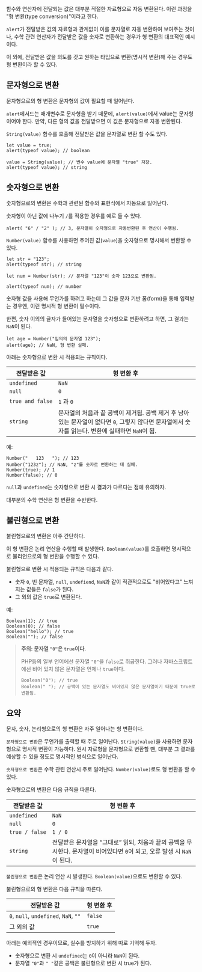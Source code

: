 함수와 연산자에 전달되는 값은 대부분 적절한 자료형으로 자동 변환된다. 이런 과정을 "형 변환(type conversion)"이라고 한다.

`alert`가 전달받은 값의 자료형과 관계없이 이를 문자열로 자동 변환하여 보여주는 것이나, 수학 관련 연산자가 전달받은 값을 숫자로 변환하는 경우가 형 변환의 대표적인 예시이다.

이 외에, 전달받은 값을 의도를 갖고 원하는 타입으로 변환(명시적 변환)해 주는 경우도 형 변환이라 할 수 있다.

## 문자형으로 변환

문자형으로의 형 변환은 문자형의 값이 필요할 때 일어난다.

`alert`메서드는 매개변수로 문자형을 받기 때문에, `alert(value)`에서 value는 문자형이어야 한다. 만약, 다른 형의 값을 전달받으면 이 값은 문자형으로 자동 변환된다.

`String(value)` 함수를 호출해 전달받은 값을 문자열로 변환 할 수도 있다.

```
let value = true;
alert(typeof value); // boolean

value = String(value); // 변수 value에 문자열 "true" 저장.
alert(typeof value); // string
```

## 숫자형으로 변환

숫자형으로의 변환은 수학과 관련된 함수와 표현식에서 자동으로 일어난다.

숫자형이 아닌 값에 나누기 `/`를 적용한 경우를 예로 들 수 있다.

```
alert( "6" / "2" ); // 3, 문자열이 숫자형으로 자동변환된 후 연산이 수행됨.
```

`Number(value)` 함수를 사용하면 주어진 값(`value`)을 숫자형으로 명시해서 변환할 수 있다.

```
let str = "123";
alert(typeof str); // string

let num = Number(str); // 문자열 "123"이 숫자 123으로 변환됨.

alert(typeof num); // number
```

숫자형 값을 사용해 무언가를 하려고 하는데 그 값을 문자 기반 폼(form)을 통해 입력받는 경우엔, 이런 명시적 형 변환이 필수이다.

한편, 숫자 이외의 글자가 들어있는 문자열을 숫자형으로 변환하려고 하면, 그 결과는 `NaN`이 된다.

```
let age = Number("임의의 문자열 123");
alert(age); // NaN, 형 변환 실패.
```

아래는 숫자형으로 변환 시 적용되는 규칙이다.

|전달받은 값|형 변환 후|
|---|---|
|`undefined`|`NaN`|
|`null`|`0`|
|`true and false`|`1` 과 `0`|
|`string`|문자열의 처음과 끝 공백이 제거됨. 공백 제거 후 남아있는 문자열이 없다면 `0`, 그렇지 않다면 문자열에서 숫자를 읽는다. 변환에 실패하면 `NaN`이 됨.|

예:
```
Number("   123   "); // 123
Number("123z"); // NaN, "z"를 숫자로 변환하는 데 실패.
Number(true); // 1
Number(false); // 0
```

`null`과 `undefined`는 숫자형으로 변환 시 결과가 다르다는 점에 유의하자.

대부분의 수학 연산은 형 변환을 수반한다.

## 불린형으로 변환

불린형으로의 변환은 아주 간단하다.

이 형 변환은 논리 연산을 수행할 때 발생한다. `Boolean(value)`를 호출하면 명시적으로 불리언으로의 형 변환을 수행할 수 있다.

불린형으로 변환 시 적용되는 규칙은 다음과 같다.

- 숫자 `0`, 빈 문자열, `null`, `undefiend`, `NaN`과 같이 직관적으로도 "비어있다고" 느껴지는 값들은 `false`가 된다.
- 그 외의 값은 `true`로 변환된다.

예:
```
Boolean(1); // true
Boolean(0); // false
Boolean("hello"); // true
Boolean(""); // false
```

>**주의: 문자열 `"0"`은 `true`이다.**
>
>PHP등의 일부 언어에선 문자열 `"0"`을 `false`로 취급한다. 그러나 자바스크립트에선 비어 있지 않은 문자열은 언제나 `true`이다.
>```
>Boolean("0"); // true
>Boolean(" "); // 공백이 있는 문자열도 비어있지 않은 문자열이기 때문에 true로 변환됨.
>```

## 요약

문자, 숫자, 논리형으로의 형 변환은 자주 일어나는 형 변환이다.

`문자형으로 변환`은 무언가를 출력할 때 주로 일어난다. `String(value)`을 사용하면 문자형으로 명시적 변환이 가능하다. 원시 자료형을 문자형으로 변환할 땐, 대부분 그 결과를 예상할 수 있을 정도로 명시적인 병식으로 일어난다.

`숫자형으로 변환`은 수학 관련 연산시 주로 일어난다. `Number(value)`로도 형 변환을 할 수 있다.

숫자형으로의 변환은 다음 규칙을 따른다.

|전달받은 값|형 변환 후|
|---|---|
|`undefined`|`NaN`|
|`null`|`0`|
|`true / false`|`1 / 0`|
|`string`|전달받은 문자열을 “그대로” 읽되, 처음과 끝의 공백을 무시한다. 문자열이 비어있다면 `0`이 되고, 오류 발생 시 `NaN`이 된다.|


`불린형으로 변환`은 논리 연산 시 발생한다. `Boolean(value)`으로도 변환할 수 있다.

불린형으로의 형 변환은 다음 규칙을 따른다.

|전달받은 값|형 변환 후|
|---|---|
|`0`, `null`, `undefined`, `NaN`, `""`|`false`|
|그 외의 값|`true`|


아래는 예외적인 경우이므로, 실수를 방지하기 위해 따로 기억해 두자.
- 숫자형으로 변환 시 `undefined`는 `0`이 아니라 `NaN`이 된다.
- 문자열 `"0"`과 `" "`같은 공백은 불린형으로 변환 시 true가 된다.



